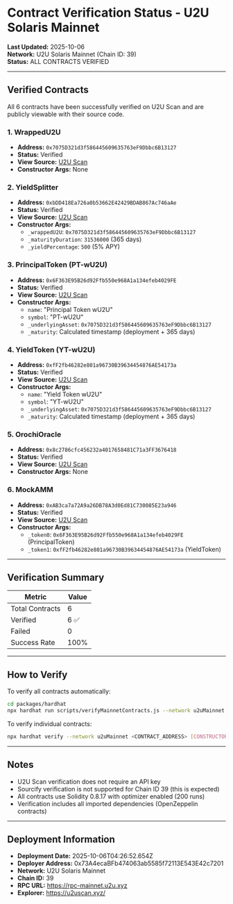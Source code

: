 # Contract Verification Status - U2U Solaris Mainnet

**Last Updated:** 2025-10-06  
**Network:** U2U Solaris Mainnet (Chain ID: 39)  
**Status:** ALL CONTRACTS VERIFIED

---

## Verified Contracts

All 6 contracts have been successfully verified on U2U Scan and are publicly viewable with their source code.

### 1. WrappedU2U
- **Address:** `0x7075D321d3f586445609635763eF9Dbbc6B13127`
- **Status:** Verified
- **View Source:** [U2U Scan](https://u2uscan.xyz/address/0x7075D321d3f586445609635763eF9Dbbc6B13127#code)
- **Constructor Args:** None

### 2. YieldSplitter
- **Address:** `0xbDD418Ea726a0b53662E42429BDAB867Ac746aAe`
- **Status:** Verified
- **View Source:** [U2U Scan](https://u2uscan.xyz/address/0xbDD418Ea726a0b53662E42429BDAB867Ac746aAe#code)
- **Constructor Args:**
  - `_wrappedU2U`: `0x7075D321d3f586445609635763eF9Dbbc6B13127`
  - `_maturityDuration`: `31536000` (365 days)
  - `_yieldPercentage`: `500` (5% APY)

### 3. PrincipalToken (PT-wU2U)
- **Address:** `0x6F363E95B26d92Ffb550e968A1a134efeb4029FE`
- **Status:** Verified
- **View Source:** [U2U Scan](https://u2uscan.xyz/address/0x6F363E95B26d92Ffb550e968A1a134efeb4029FE#code)
- **Constructor Args:**
  - `name`: "Principal Token wU2U"
  - `symbol`: "PT-wU2U"
  - `_underlyingAsset`: `0x7075D321d3f586445609635763eF9Dbbc6B13127`
  - `_maturity`: Calculated timestamp (deployment + 365 days)

### 4. YieldToken (YT-wU2U)
- **Address:** `0xfF2fb46282e801a96730B39634454876AE54173a`
- **Status:** Verified
- **View Source:** [U2U Scan](https://u2uscan.xyz/address/0xfF2fb46282e801a96730B39634454876AE54173a#code)
- **Constructor Args:**
  - `name`: "Yield Token wU2U"
  - `symbol`: "YT-wU2U"
  - `_underlyingAsset`: `0x7075D321d3f586445609635763eF9Dbbc6B13127`
  - `_maturity`: Calculated timestamp (deployment + 365 days)

### 5. OrochiOracle
- **Address:** `0x8c2786cfc456232a4017658481C71a3FF3676418`
- **Status:** Verified
- **View Source:** [U2U Scan](https://u2uscan.xyz/address/0x8c2786cfc456232a4017658481C71a3FF3676418#code)
- **Constructor Args:** None

### 6. MockAMM
- **Address:** `0xAB3ca7a72A9a26DB78A3d0Ed81C730085E23a946`
- **Status:** Verified
- **View Source:** [U2U Scan](https://u2uscan.xyz/address/0xAB3ca7a72A9a26DB78A3d0Ed81C730085E23a946#code)
- **Constructor Args:**
  - `_token0`: `0x6F363E95B26d92Ffb550e968A1a134efeb4029FE` (PrincipalToken)
  - `_token1`: `0xfF2fb46282e801a96730B39634454876AE54173a` (YieldToken)

---

## Verification Summary

| Metric | Value |
|--------|-------|
| Total Contracts | 6 |
| Verified | 6 ✅ |
| Failed | 0 |
| Success Rate | 100% |

---

## How to Verify

To verify all contracts automatically:

```bash
cd packages/hardhat
npx hardhat run scripts/verifyMainnetContracts.js --network u2uMainnet
```

To verify individual contracts:

```bash
npx hardhat verify --network u2uMainnet <CONTRACT_ADDRESS> [CONSTRUCTOR_ARGS]
```

---

## Notes

- U2U Scan verification does not require an API key
- Sourcify verification is not supported for Chain ID 39 (this is expected)
- All contracts use Solidity 0.8.17 with optimizer enabled (200 runs)
- Verification includes all imported dependencies (OpenZeppelin contracts)

---

## Deployment Information

- **Deployment Date:** 2025-10-06T04:26:52.654Z
- **Deployer Address:** 0x73A4ecaBFb474063ab5585f72113E543E42c7201
- **Network:** U2U Solaris Mainnet
- **Chain ID:** 39
- **RPC URL:** https://rpc-mainnet.u2u.xyz
- **Explorer:** https://u2uscan.xyz/
